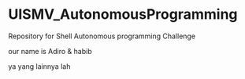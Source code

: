 # UISMV_AutonomousProgramming
Repository for Shell Autonomous programming Challenge

our name is Adiro & habib

ya yang lainnya lah
